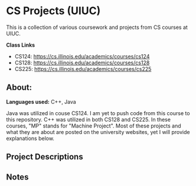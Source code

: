 # CS Projects (UIUC)
This is a collection of various coursework and projects from CS courses at UIUC. 

**Class Links** 
- CS124: https://cs.illinois.edu/academics/courses/cs124
- CS128: https://cs.illinois.edu/academics/courses/cs128
- CS225: https://cs.illinois.edu/academics/courses/cs225


## About:

**Languages used:** C++, Java

Java was utilized in couse CS124. I am yet to push code from this course to this repository. C++ was utilized in both CS128 and CS225. In these courses, "MP" stands for "Machine Project". Most of these projects and what they are about are posted on the university websites, yet I will provide explanations below. 

## Project Descriptions


## Notes

